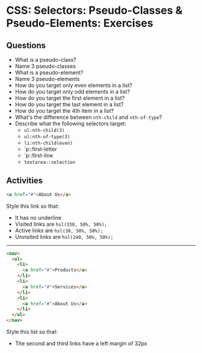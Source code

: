 # CSS: Selectors: Pseudo-Classes & Pseudo-Elements: Exercises

## Questions

* What is a pseudo-class?
* Name 3 pseudo-classes
* What is a pseudo-element?
* Name 3 pseudo-elements
* How do you target only even elements in a list?
* How do you target only odd elements in a list?
* How do you target the first element in a list?
* How do you target the last element in a list?
* How do you target the 4th item in a list?
* What's the difference between `nth-child` and `nth-of-type`?
* Describe what the following selectors target:
  * `ul:nth-child(3)`
  * `ul:nth-of-type(3)`
  * `li:nth-child(even)`
  * `p::first-letter
  * `p::first-line
  * `textarea::selection`

## Activities

```html
<a href="#">About Us</a>
```

Style this link so that:

* It has no underline
* Visited links are `hsl(330, 50%, 50%);`
* Active links are `hsl(30, 50%, 50%);`
* Unvisited links are `hsl(240, 50%, 50%);`

---

```html
<nav>
  <ul>
    <li>
      <a href="#">Products</a>
    </li>
    <li>
      <a href="#">Services</a>
    </li>
    <li>
      <a href="#">About Us</a>
    </li>
  </ul>
</nav>
```

Style this list so that:

* The second and third links have a left margin of 32px
